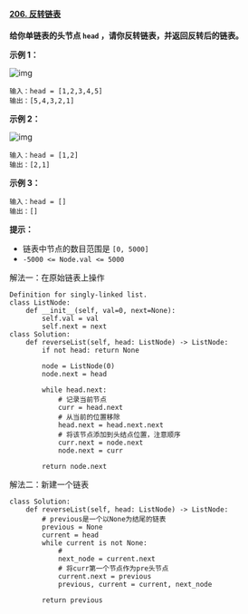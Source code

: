 #### [206. 反转链表](https://leetcode-cn.com/problems/reverse-linked-list/)

**给你单链表的头节点 `head` ，请你反转链表，并返回反转后的链表。**

 

**示例 1：**

![img](C:\Users\Administrator\Desktop\rev1ex1.jpg)

```
输入：head = [1,2,3,4,5]
输出：[5,4,3,2,1]
```

**示例 2：**

![img](C:\Users\Administrator\Desktop\rev1ex2.jpg)

```
输入：head = [1,2]
输出：[2,1]
```

**示例 3：**

```
输入：head = []
输出：[]
```

 

**提示：**

- 链表中节点的数目范围是 `[0, 5000]`
- `-5000 <= Node.val <= 5000`

 

解法一：在原始链表上操作

```
Definition for singly-linked list.
class ListNode:
    def __init__(self, val=0, next=None):
        self.val = val
        self.next = next
class Solution:
    def reverseList(self, head: ListNode) -> ListNode:
        if not head: return None

        node = ListNode(0)
        node.next = head

        while head.next:
            # 记录当前节点
            curr = head.next 
            # 从当前的位置移除
            head.next = head.next.next
            # 将该节点添加到头结点位置，注意顺序
            curr.next = node.next
            node.next = curr       
       
        return node.next
```



解法二：新建一个链表

```
class Solution:
    def reverseList(self, head: ListNode) -> ListNode:
        # previous是一个以None为结尾的链表
        previous = None
        current = head
        while current is not None:
            # 
            next_node = current.next
            # 将curr第一个节点作为pre头节点
            current.next = previous
            previous, current = current, next_node
            
        return previous
```

